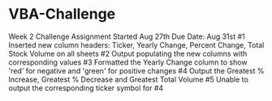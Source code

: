 # VBA-Challenge
 Week 2 Challenge Assignment
Started Aug 27th Due Date: Aug 31st
#1 Inserted new column headers: Ticker, Yearly Change, Percent Change, Total Stock Volume on all sheets
#2 Output populating the new columns with corresponding values
#3 Formatted the Yearly Change column to show 'red' for negative and 'green' for positive changes
#4 Output the Greatest % Increase, Greatest % Decrease and Greatest Total Volume
#5 Unable to output the corresponding ticker symbol for #4